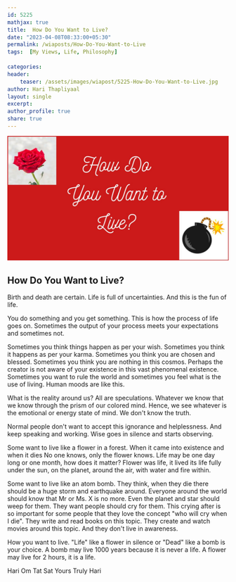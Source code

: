 ```yaml
---                                
id: 5225                                
mathjax: true                                
title:  How Do You Want to Live?                       
date: "2023-04-08T08:33:00+05:30"                                
permalink: /wiaposts/How-Do-You-Want-to-Live                          
tags:  [My Views, Life, Philosophy]                     
                                
categories:                                
header:                                
    teaser: /assets/images/wiapost/5225-How-Do-You-Want-to-Live.jpg                               
author: Hari Thapliyaal                                
layout: single                                
excerpt:                                
author_profile: true                                
share: true                                
---                                
```

                                
![How Do You Want to Live?](/assets/images/wiapost/5225-How-Do-You-Want-to-Live.jpg)                                                  
## How Do You Want to Live?

Birth and death are certain.
Life is full of uncertainties.
And this is the fun of life.

You do something and you get something.
This is how the process of life goes on.
Sometimes the output of your process 
meets your expectations and sometimes not.

Sometimes you think things happen as per your wish.
Sometimes you think it happens as per your karma.
Sometimes you think you are chosen and blessed.
Sometimes you think you are nothing in this cosmos.
Perhaps the creator is not aware of 
your existence in this vast phenomenal existence.
Sometimes you want to rule the world 
and sometimes you feel what is the use of living.
Human moods are like this.

What is the reality around us?
All are speculations.
Whatever we know that we know 
through the prism of our colored mind.
Hence, we see whatever is the emotional or energy state of mind.
We don't know the truth.

Normal people don't want to accept this ignorance and helplessness. 
And keep speaking and working.
Wise goes in silence and starts observing.

Some want to live like a flower in a forest.
When it came into existence and when it dies
No one knows, only the flower knows.
Life may be one day long or one month, 
how does it matter? 
Flower was life, it lived its life fully 
under the sun, on the planet, around the air, 
with water and fire within.

Some want to live like an atom bomb.
They think, when they die there should be 
a huge storm and earthquake around. 
Everyone around the world should know that Mr or Ms. X is no more. 
Even the planet and star should weep for them.
They want people should cry for them.
This crying after is so important for some people 
that they love the concept "who will cry when I die". 
They write and read books on this topic.
They create and watch movies around this topic.
And they don't live in awareness.

How you want to live.
"Life" like a flower in silence or
"Dead" like a bomb is your choice.
A bomb may live 1000 years because it is never a life.
A flower may live for 2 hours, it is a life.

Hari Om Tat Sat
Yours Truly Hari